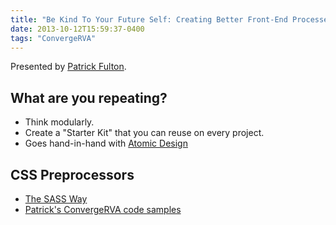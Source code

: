 ```yaml
---
title: "Be Kind To Your Future Self: Creating Better Front-End Processes"
date: 2013-10-12T15:59:37-0400
tags: "ConvergeRVA"
---
```


Presented by [Patrick Fulton](http://www.patrickfulton.net/).

## What are you repeating?

- Think modularly.
- Create a "Starter Kit" that you can reuse on every project.
- Goes hand-in-hand with [Atomic Design](http://bradfrostweb.com/blog/post/atomic-web-design/)


## CSS Preprocessors

- [The SASS Way](http://thesassway.com/)
- [Patrick's ConvergeRVA code samples](https://github.com/pfulton/converge-rva)
